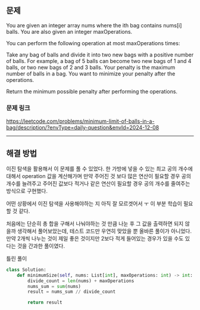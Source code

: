 ## 문제

You are given an integer array nums where the ith bag contains nums[i] balls. You are also given an integer maxOperations.

You can perform the following operation at most maxOperations times:

Take any bag of balls and divide it into two new bags with a positive number of balls.
For example, a bag of 5 balls can become two new bags of 1 and 4 balls, or two new bags of 2 and 3 balls.
Your penalty is the maximum number of balls in a bag. You want to minimize your penalty after the operations.

Return the minimum possible penalty after performing the operations.

### 문제 링크

https://leetcode.com/problems/minimum-limit-of-balls-in-a-bag/description/?envType=daily-question&envId=2024-12-08

---

## 해결 방법

이진 탐색을 활용해서 이 문제를 풀 수 있었다. 한 가방에 넣을 수 있는 최고 공의 개수에 대해서 operation 값을 계산해가며 만약 주어진 것 보다 많은 연산이 필요할 경우 공의 개수를 늘려주고
주어진 값보다 적거나 같은 연산이 필요할 경우 공의 개수를 줄여주는 방식으로 구현했다.

어떤 상황에서 이진 탐색을 사용해야하는 지 아직 잘 모르겟어서 ㅜ 이 부분 학습이 필요할 것 같다.

처음에는 단순히 총 합을 구해서 나눠야하는 것 만큼 나눈 후 그 값을 출력하면 되지 않을까 생각해서 풀어보았는데, 테스트 코드만 우연히 맞았을 뿐 올바른 풀이가 아니었다. 만약 2개씩 나누는 것이 제일 좋은 것이지만 2보다 적게 들어있는 경우가 있을 수도 있다는 것을 간과한 풀이였다.

틀린 풀이

```python
class Solution:
    def minimumSize(self, nums: List[int], maxOperations: int) -> int:
        divide_count = len(nums) + maxOperations
        nums_sum = sum(nums)
        result = nums_sum // divide_count

        return result

```
